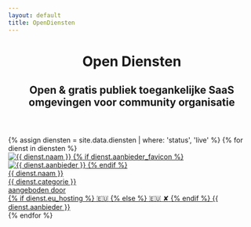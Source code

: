 ```yaml
---
layout: default
title: OpenDiensten
---
```


<div class="desktop">
  <header>
    <h1>Open Diensten</h1>
    <h2>Open & gratis publiek toegankelijke SaaS omgevingen voor community organisatie</h2>
  </header>
  
  <main class="icons-container">
    {% assign diensten = site.data.diensten | where: 'status', 'live' %}
    {% for dienst in diensten %}
        <a href="{{ dienst.url }}" class="icon" target="_blank">
            <!-- <img src="{{ dienst.favicon }}" alt="{{ dienst.naam }}"> -->
            <div class="favicon-container">
                <img src="{{ dienst.favicon }}" alt="{{ dienst.naam }}" class="service-favicon">
                {% if dienst.aanbieder_favicon %}
                <img src="{{ dienst.aanbieder_favicon }}" alt="{{ dienst.aanbieder }}" class="provider-favicon">
                {% endif %}
            </div>
            <span>{{ dienst.naam }}</span>
            <div class="icon-label">{{ dienst.categorie }}</div>
            <div class="by">aangeboden door</div>
            <div class="provider">
            {% if dienst.eu_hosting %}
                <span class="eu-flag">🇪🇺</span>
            {% else %}
                <span class="non-eu-flag" title="Niet in EU gehost">
                <span class="eu-flag-base">🇪🇺</span>
                <span class="prohibited-symbol">✘</span>
                </span>
            {% endif %}
            <span class="provider-name">{{ dienst.aanbieder }}</span>
            </div>
        </a>
    {% endfor %}
  </main>
</div>